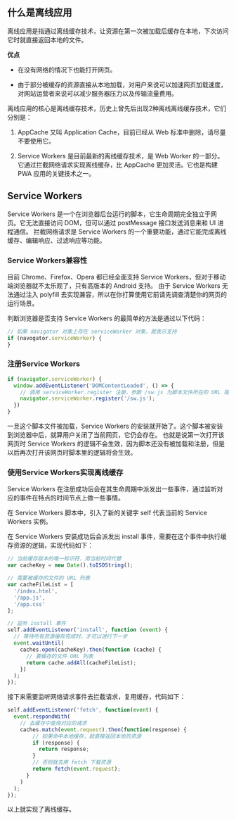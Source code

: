 ## 什么是离线应用

 离线应用是指通过离线缓存技术，让资源在第一次被加载后缓存在本地，下次访问它时就直接返回本地的文件。
 
 **优点**
 
- 在没有网络的情况下也能打开网页。

- 由于部分被缓存的资源直接从本地加载，对用户来说可以加速网页加载速度，对网站运营者来说可以减少服务器压力以及传输流量费用。

离线应用的核心是离线缓存技术，历史上曾先后出现2种离线离线缓存技术，它们分别是：

1. AppCache 又叫 Application Cache，目前已经从 Web 标准中删除，请尽量不要使用它。

2. Service Workers 是目前最新的离线缓存技术，是 Web Worker 的一部分。 它通过拦截网络请求实现离线缓存，比 AppCache 更加灵活。它也是构建 PWA 应用的关键技术之一。

## Service Workers

Service Workers 是一个在浏览器后台运行的脚本，它生命周期完全独立于网页。它无法直接访问 DOM，但可以通过 postMessage 接口发送消息来和 UI 进程通信。 拦截网络请求是 Service Workers 的一个重要功能，通过它能完成离线缓存、编辑响应、过滤响应等功能。

### Service Workers兼容性

目前 Chrome、Firefox、Opera 都已经全面支持 Service Workers，但对于移动端浏览器就不太乐观了，只有高版本的 Android 支持。 由于 Service Workers 无法通过注入 polyfill 去实现兼容，所以在你打算使用它前请先调查清楚你的网页的运行场景。

判断浏览器是否支持 Service Workers 的最简单的方法是通过以下代码：

```js
// 如果 navigator 对象上存在 serviceWorker 对象，就表示支持
if (navogator.serviceWorker) {
}
```

### 注册Service Workers

```js
if (navigator.serviceWorker) {
  window.addEventListener('DOMContentLoaded', () => {
    // 调用 serviceWorker.register 注册，参数 /sw.js 为脚本文件所在的 URL 路径
    navigator.serviceWorker.register('/sw.js');
  })
}
```

一旦这个脚本文件被加载，Service Workers 的安装就开始了。这个脚本被安装到浏览器中后，就算用户关闭了当前网页，它仍会存在。 也就是说第一次打开该网页时 Service Workers 的逻辑不会生效，因为脚本还没有被加载和注册，但是以后再次打开该网页时脚本里的逻辑将会生效。

### 使用Service Workers实现离线缓存

Service Workers 在注册成功后会在其生命周期中派发出一些事件，通过监听对应的事件在特点的时间节点上做一些事情。

在 Service Workers 脚本中，引入了新的关键字 self 代表当前的 Service Workers 实例。

在 Service Workers 安装成功后会派发出 install 事件，需要在这个事件中执行缓存资源的逻辑，实现代码如下：

```js
// 当前缓存版本的唯一标识符，用当前时间代替
var cacheKey = new Date().toISOString();

// 需要被缓存的文件的 URL 列表
var cacheFileList = [
  '/index.html',
  '/app.js',
  '/app.css'
];

// 监听 install 事件
self.addEventListener('install', function (event) {
  // 等待所有资源缓存完成时，才可以进行下一步
  event.waitUntil(
    caches.open(cacheKey).then(function (cache) {
      // 要缓存的文件 URL 列表
      return cache.addAll(cacheFileList);
    })
  );
});
```

接下来需要监听网络请求事件去拦截请求，复用缓存，代码如下：

```js
self.addEventListener('fetch', function(event) {
  event.respondWith(
    // 去缓存中查询对应的请求
    caches.match(event.request).then(function(response) {
        // 如果命中本地缓存，就直接返回本地的资源
        if (response) {
          return response;
        }
        // 否则就去用 fetch 下载资源
        return fetch(event.request);
      }
    )
  );
});
```

以上就实现了离线缓存。
